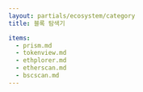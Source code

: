 ```yaml
---
layout: partials/ecosystem/category
title: 블록 탐색기

items:
  - prism.md
  - tokenview.md
  - ethplorer.md
  - etherscan.md
  - bscscan.md
---
```

